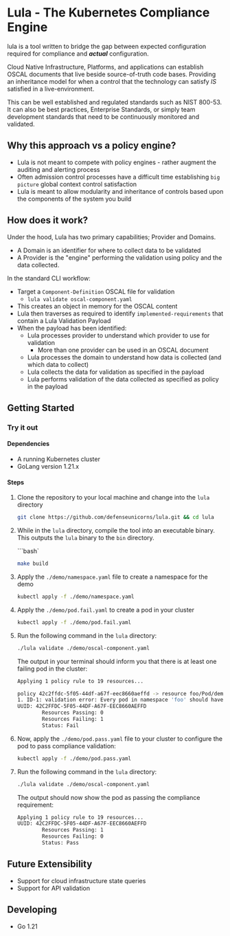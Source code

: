 # Lula - The Kubernetes Compliance Engine

lula is a tool written to bridge the gap between expected configuration required for compliance and **_actual_** configuration.

Cloud Native Infrastructure, Platforms, and applications can establish OSCAL documents that live beside source-of-truth code bases. Providing an inheritance model for when a control that the technology can satisfy _IS_ satisfied in a live-environment.

This can be well established and regulated standards such as NIST 800-53. It can also be best practices, Enterprise Standards, or simply team development standards that need to be continuously monitored and validated.

## Why this approach vs a policy engine?
- Lula is not meant to compete with policy engines - rather augment the auditing and alerting process
- Often admission control processes have a difficult time establishing `big picture` global context control satisfaction
- Lula is meant to allow modularity and inheritance of controls based upon the components of the system you build 

## How does it work?

Under the hood, Lula has two primary capabilities; Provider and Domains.
- A Domain is an identifier for where to collect data to be validated
- A Provider is the "engine" performing the validation using policy and the data collected.

In the standard CLI workflow:
- Target a `Component-Definition` OSCAL file for validation
    - `lula validate oscal-component.yaml`
- This creates an object in memory for the OSCAL content
- Lula then traverses as required to identify `implemented-requirements` that contain a Lula Validation Payload
- When the payload has been identified:
    - Lula processes provider to understand which provider to use for validation
        - More than one provider can be used in an OSCAL document
    - Lula processes the domain to understand how data is collected (and which data to collect)
    - Lula collects the data for validation as specified in the payload
    - Lula performs validation of the data collected as specified as policy in the payload


## Getting Started

### Try it out

#### Dependencies

- A running Kubernetes cluster
- GoLang version 1.21.x

#### Steps

1. Clone the repository to your local machine and change into the `lula` directory

    ```bash
    git clone https://github.com/defenseunicorns/lula.git && cd lula
    ```

1. While in the `lula` directory, compile the tool into an executable binary. This outputs the `lula` binary to the `bin` directory.

    ```bash`

    ```bash
    make build
    ```

1. Apply the `./demo/namespace.yaml` file to create a namespace for the demo

    ```bash
    kubectl apply -f ./demo/namespace.yaml
    ```

1. Apply the `./demo/pod.fail.yaml` to create a pod in your cluster

    ```bash
    kubectl apply -f ./demo/pod.fail.yaml
    ```

1. Run the following command in the `lula` directory:

    ```bash
    ./lula validate ./demo/oscal-component.yaml
    ```

    The output in your terminal should inform you that there is at least one failing pod in the cluster:

    ```bash
    Applying 1 policy rule to 19 resources...

    policy 42c2ffdc-5f05-44df-a67f-eec8660aeffd -> resource foo/Pod/demo-pod failed: 
    1. ID-1: validation error: Every pod in namespace 'foo' should have 'foo=bar' label. rule ID-1 failed at path /metadata/labels/foo/ 
    UUID: 42C2FFDC-5F05-44DF-A67F-EEC8660AEFFD
            Resources Passing: 0
            Resources Failing: 1
            Status: Fail
    ```

1. Now, apply the `./demo/pod.pass.yaml` file to your cluster to configure the pod to pass compliance validation:

    ```bash
    kubectl apply -f ./demo/pod.pass.yaml
    ```

1. Run the following command in the `lula` directory:

    ```bash
    ./lula validate ./demo/oscal-component.yaml
    ```

    The output should now show the pod as passing the compliance requirement:

    ```bash
    Applying 1 policy rule to 19 resources...
    UUID: 42C2FFDC-5F05-44DF-A67F-EEC8660AEFFD
            Resources Passing: 1
            Resources Failing: 0
            Status: Pass
    ```

## Future Extensibility

- Support for cloud infrastructure state queries
- Support for API validation

## Developing

- Go 1.21
